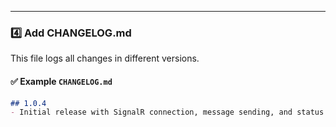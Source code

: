 
---

### **4️⃣ Add CHANGELOG.md**
This file logs all changes in different versions.

#### **✅ Example `CHANGELOG.md`**
```md
## 1.0.4
- Initial release with SignalR connection, message sending, and status updates.
